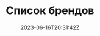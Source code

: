 ---
blocks: []
date: "2023-06-16T20:31:42Z"
hoop:
    source:
        - cb6ksmaeibkpl3dtscbg
id: brands
lastmod: "2023-06-16T20:33:08Z"
name: Список брендов
seo:
    noFollow: true
    noIndex: true
slug: brands
title: Список брендов
weight: 210
---